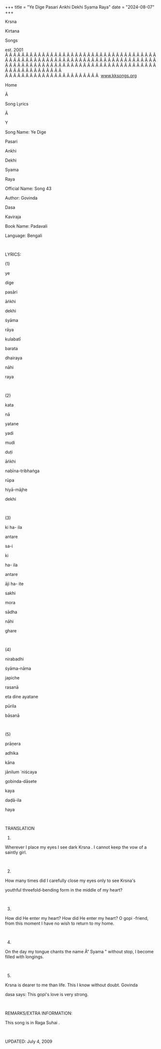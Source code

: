 +++ 
title = "Ye Dige Pasari Ankhi Dekhi Syama Raya"
date = "2024-08-07"
+++

Krsna
 
Kirtana
 
Songs

est. 2001
Â Â Â Â Â Â Â Â Â Â Â Â Â Â Â Â Â Â Â Â Â Â Â Â Â Â Â Â Â Â Â Â Â Â Â Â Â Â Â Â Â Â Â Â Â Â Â Â Â Â Â Â Â Â Â Â Â Â Â Â Â Â Â Â Â Â Â Â Â Â Â Â Â Â Â Â Â Â Â Â Â Â Â Â Â Â Â Â Â Â Â Â Â Â Â Â Â Â Â Â Â Â Â Â Â Â Â Â Â Â Â Â Â Â Â Â Â Â Â Â Â Â Â Â Â  
Â Â Â Â Â Â Â Â Â Â Â Â Â Â Â Â Â Â Â Â Â Â Â  
www.kksongs.org








Home


Ã 
 
Song Lyrics
 
Ã 
 
Y


Song Name: Ye 
Dige
 
Pasari
 
Ankhi
 
Dekhi


Syama
 
Raya


Official Name: Song 43


Author: 
Govinda
 
Dasa
 
Kaviraja


Book Name: 
Padavali


Language: 
Bengali


 


LYRICS:


(1)


ye
 
dige
 
pasāri
 
āńkhi
 
dekhi
 
śyāma
 
rāya


kulabatī
 
barata
 
dhairaya
 
nāhi
 
raya


 


(2)


kata
 
nā
 
yatane
 
yadi
 
mudi


duṭi
 
āńkhi


nabīna-tribhańga
 
rūpa
 
hiyā-mājhe
 
dekhi


 


(3)


ki
 ha-
ila
 
antare
 
sa-i
 
ki

ha-
ila
 
antare


āji
 ha-
ite
 
sakhi
 
mora
 
sādha


nāhi
 
ghare


 


(4)


nirabadhi
 
śyāma-nāma


japiche
 
rasanā


eta
 dine 
ayatane
 
pūrila
 
bāsanā


 


(5)


prāṇera
 
adhika
 
kāna
 
jānilum
́ 
niścaya


gobinda-dāsete
 
kaya
 
daḍā-ila


haya


 


TRANSLATION


1)
Wherever I place my eyes I see dark 
Krsna
. I cannot
keep the vow of a saintly girl.


 


2)
How many times did I carefully close my eyes only to see 
Krsna's

youthful threefold-bending form in the middle of my heart?


 


3)
How did He enter my heart? How did He enter my heart? O 
gopi
-friend,
from this moment I have no wish to return to my home.


 


4)
On the day my tongue chants the name Â“
Syama
"
without stop, I become filled with longings.


 


5)

Krsna
 is dearer to me than life. This I know without
doubt. 
Govinda
 
dasa
 says:
This 
gopi's
 love is very strong.


 


REMARKS/EXTRA INFORMATION:


This
song is in Raga 
Suhai
.


 


UPDATED:
 July 4, 2009